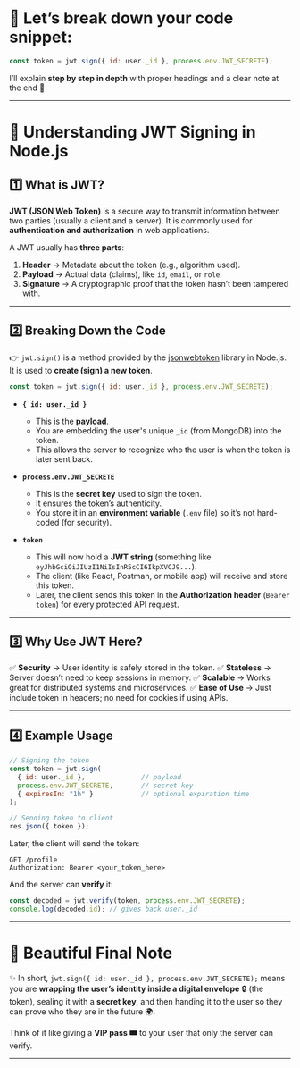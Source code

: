 
# 🚀 Let’s break down your code snippet:

```js
const token = jwt.sign({ id: user._id }, process.env.JWT_SECRETE);
```

I’ll explain **step by step in depth** with proper headings and a clear note at the end 🌟

---

# 🔑 Understanding JWT Signing in Node.js

## 1️⃣ What is JWT?

**JWT (JSON Web Token)** is a secure way to transmit information between two parties (usually a client and a server).
It is commonly used for **authentication and authorization** in web applications.

A JWT usually has **three parts**:

1. **Header** → Metadata about the token (e.g., algorithm used).
2. **Payload** → Actual data (claims), like `id`, `email`, or `role`.
3. **Signature** → A cryptographic proof that the token hasn’t been tampered with.

---

## 2️⃣ Breaking Down the Code

👉 `jwt.sign()` is a method provided by the [jsonwebtoken](https://www.npmjs.com/package/jsonwebtoken) library in Node.js.
It is used to **create (sign) a new token**.

```js
const token = jwt.sign({ id: user._id }, process.env.JWT_SECRETE);
```

* **`{ id: user._id }`**

  * This is the **payload**.
  * You are embedding the user's unique `_id` (from MongoDB) into the token.
  * This allows the server to recognize who the user is when the token is later sent back.

* **`process.env.JWT_SECRETE`**

  * This is the **secret key** used to sign the token.
  * It ensures the token’s authenticity.
  * You store it in an **environment variable** (`.env` file) so it’s not hard-coded (for security).

* **`token`**

  * This will now hold a **JWT string** (something like `eyJhbGciOiJIUzI1NiIsInR5cCI6IkpXVCJ9...`).
  * The client (like React, Postman, or mobile app) will receive and store this token.
  * Later, the client sends this token in the **Authorization header** (`Bearer token`) for every protected API request.

---

## 3️⃣ Why Use JWT Here?

✅ **Security** → User identity is safely stored in the token.
✅ **Stateless** → Server doesn’t need to keep sessions in memory.
✅ **Scalable** → Works great for distributed systems and microservices.
✅ **Ease of Use** → Just include token in headers; no need for cookies if using APIs.

---

## 4️⃣ Example Usage

```js
// Signing the token
const token = jwt.sign(
  { id: user._id },              // payload
  process.env.JWT_SECRETE,       // secret key
  { expiresIn: "1h" }            // optional expiration time
);

// Sending token to client
res.json({ token });
```

Later, the client will send the token:

```http
GET /profile
Authorization: Bearer <your_token_here>
```

And the server can **verify** it:

```js
const decoded = jwt.verify(token, process.env.JWT_SECRETE);
console.log(decoded.id); // gives back user._id
```

---

# 📝 Beautiful Final Note

✨ In short,
`jwt.sign({ id: user._id }, process.env.JWT_SECRETE);`
means you are **wrapping the user’s identity inside a digital envelope** 🔒 (the token), sealing it with a **secret key**, and then handing it to the user so they can prove who they are in the future 🌍.

Think of it like giving a **VIP pass 🎟️** to your user that only the server can verify.

---